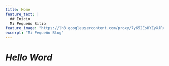 ```yaml
---
title: Home
feature_text: |
  ## Inicio
  Mi Pequeño Sitio
feature_image: "https://lh3.googleusercontent.com/proxy/7y652EsHYZyXJR4oSTGWjuss1SImaRsB150NJypiTyIi3twfYrwmc6Xlw_cN_qiNYzO2jlGMpS1mMM7wjCCgH96KxsHXrek9oDWjfrq2KR4lmlJpzMmF-_UqEiRJoCtqo4Kq5rhgN5mrFKp8Sd9TW7TAxSuPZ3SFcad3Dr8zlGemlmEhqiVOmelyB5FIRk0Kig"
excerpt: "Mi Pequeño Blog"
---
```


# _Hello Word_
